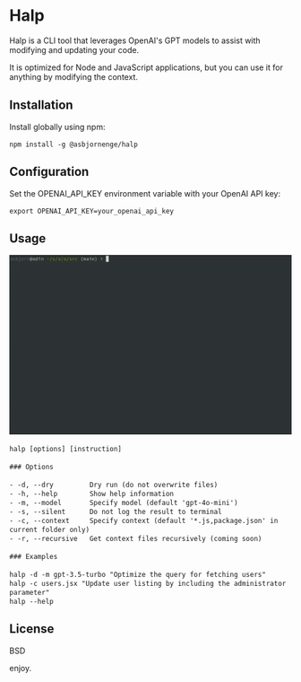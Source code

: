 # Halp

Halp is a CLI tool that leverages OpenAI's GPT models to assist with modifying and updating your code.

It is optimized for Node and JavaScript applications, but you can use it for anything by modifying the context. 

## Installation

Install globally using npm:

```
npm install -g @asbjornenge/halp
```

## Configuration

Set the OPENAI_API_KEY environment variable with your OpenAI API key:

```
export OPENAI_API_KEY=your_openai_api_key
```

## Usage

![demo](halp.gif)

```
halp [options] [instruction]

### Options

- -d, --dry         Dry run (do not overwrite files)
- -h, --help        Show help information
- -m, --model       Specify model (default 'gpt-4o-mini')
- -s, --silent      Do not log the result to terminal
- -c, --context     Specify context (default '*.js,package.json' in current folder only)
- -r, --recursive   Get context files recursively (coming soon)

### Examples

halp -d -m gpt-3.5-turbo "Optimize the query for fetching users"
halp -c users.jsx "Update user listing by including the administrator parameter"
halp --help
```

## License

BSD

enjoy.
